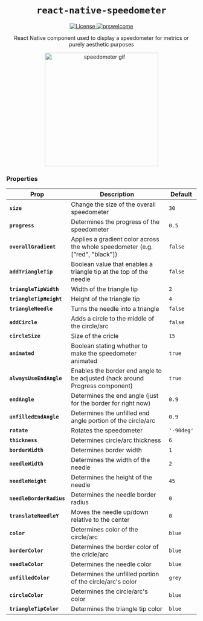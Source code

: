 <p align="center">
  <h1 align="center"> <code>react-native-speedometer</code> </h1>
</p>
<p align="center">
    <a href="https://github.com/cwnicoletti/react-native-speedometer/blob/main/LICENSE">
        <img src="https://img.shields.io/npm/l/@react-native-community/slider.svg" alt="License" />
    </a>
    <a href="https://github.com/cwnicoletti/react-native-speedometer/pulls">
        <img src="https://img.shields.io/badge/PRs-welcome-brightgreen.svg" alt="prswelcome" />
    </a>
</p>
<p align="center">
  React Native component used to display a speedometer for metrics or purely aesthetic purposes 
</p>
<p align="center">
  <img width=300 src="https://user-images.githubusercontent.com/56566033/153973217-a1f4cc50-a53b-4946-8d1f-0403fe018e64.gif" alt="speedometer gif" />
 </p>

### Properties

| Prop                                 | Description                                                                  | Default                |
| ------------------------------------ | ---------------------------------------------------------------------------- | ---------------------- |
| **`size`**                           | Change the size of the overall speedometer                                   | `30`                   |
| **`progress`**                       | Determines the progress of the speedometer                                   | `0.5`                  |
| **`overallGradient`**                | Applies a gradient color across the whole speedometer (e.g. ["red", "black"])| `false`                |
| **`addTriangleTip`**                 | Boolean value that enables a triangle tip at the top of the needle           | `false`                |
| **`triangleTipWidth`**               | Width of the triangle tip                                                    | `2`                    |
| **`triangleTipHeight`**              | Height of the triangle tip                                                   | `4`                    |
| **`triangleNeedle`**                 | Turns the needle into a triangle                                             | `false`                |
| **`addCircle`**                      | Adds a circle to the middle of the circle/arc                                | `false`                |
| **`circleSize`**                     | Size of the cricle                                                           | `15`                   |
| **`animated`**                       | Boolean stating whether to make the speedometer animated                     | `true`                 |
| **`alwaysUseEndAngle`**              | Enables the border end angle to be adjusted (hack around Progress component) | `true`                 |
| **`endAngle`**                       | Determines the end angle (just for the border for right now)                 | `0.9`                  |
| **`unfilledEndAngle`**               | Determines the unfilled end angle portion of the circle/arc                  | `0.9`                  |
| **`rotate`**                         | Rotates the speedometer                                                      | `'-90deg'`             |
| **`thickness`**                      | Determines circle/arc thickness                                              | `6`                    |
| **`borderWidth`**                    | Determines border width                                                      | `1`                    |
| **`needleWidth`**                    | Determines the width of the needle                                           | `2`                    |
| **`needleHeight`**                   | Determines the height of the needle                                          | `45`                   |
| **`needleBorderRadius`**             | Determines the needle border radius                                          | `0`                    |
| **`translateNeedleY`**               | Moves the needle up/down relative to the center                              | `0`                    |
| **`color`**                          | Determines color of the circle/arc                                           | `blue`                 |
| **`borderColor`**                    | Determines the border color of the cricle/arc                                | `blue`                 |
| **`needleColor`**                    | Determines the needle color                                                  | `blue`                 |
| **`unfilledColor`**                  | Determines the unfilled portion of the circle/arc's color                    | `grey`                 |
| **`circleColor`**                    | Determines the circle/arc's color                                            | `blue`                 |
| **`triangleTipColor`**               | Determines the triangle tip color                                            | `blue`                 |
